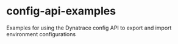 # config-api-examples
Examples for using the Dynatrace config API to export and import environment configurations
